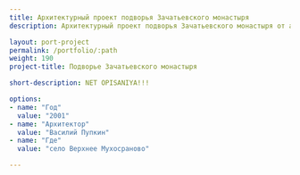 ```yaml
---
title: Архитектурный проект подворья Зачатьевского монастыря
description: Архитектурный проект подворья Зачатьевского монастыря от архитектурного бюро А510. Индивидуальное проектирование на заказ.

layout: port-project
permalink: /portfolio/:path
weight: 190
project-title: Подворье Зачатьевского монастыря

short-description: NET OPISANIYA!!!

options:
- name: "Год"
  value: "2001"
- name: "Архитектор"
  value: "Василий Пупкин"
- name: "Где"
  value: "село Верхнее Мухосраново"

---
```

